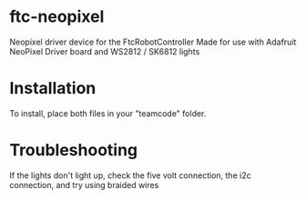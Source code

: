 # ftc-neopixel
Neopixel driver device for the FtcRobotController
Made for use with Adafruit NeoPixel Driver board and WS2812 / SK6812 lights

# Installation
To install, place both files in your "teamcode" folder.

# Troubleshooting
If the lights don't light up, check the five volt connection, the i2c connection, and try using braided wires
